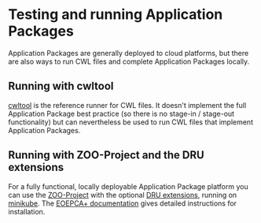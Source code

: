 # Testing and running Application Packages

Application Packages are generally deployed to cloud platforms, but there are also
ways to run CWL files and complete Application Packages locally.

## Running with cwltool

[cwltool](https://www.commonwl.org/user_guide/introduction/quick-start.html) is the
reference runner for CWL files. It doesn't implement the full Application Package
best practice (so there is no stage-in / stage-out functionality) but can nevertheless
be used to run CWL files that implement Application Packages.

## Running with ZOO-Project and the DRU extensions

For a fully functional, locally deployable Application Package platform you can
use the [ZOO-Project](https://zoo-project.org/) with the optional
[DRU extensions](https://zoo-project.github.io/docs/kernel/dru.html), running on
[minikube](https://minikube.sigs.k8s.io/docs/). The
[EOEPCA+ documentation](https://eoepca.readthedocs.io/projects/deploy/en/2.0-rc1/building-blocks/oapip-engine/)
gives detailed instructions for installation.
